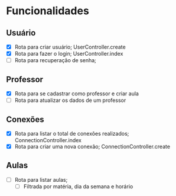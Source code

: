 # Funcionalidades

## Usuário

- [x] Rota para criar usuário; UserController.create
- [x] Rota para fazer o login; UserController.index
- [ ] Rota para recuperação de senha;

## Professor

- [x] Rota para se cadastrar como professor e criar aula
- [ ] Rota para atualizar os dados de um professor

## Conexões

- [x] Rota para listar o total de conexões realizados; ConnectionController.index
- [x] Rota para criar uma nova conexão; ConnectionController.create

## Aulas

- [ ] Rota para listar aulas;
    - [ ] Filtrada por matéria, dia da semana e horário